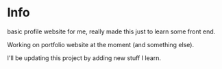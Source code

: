 # Info
 basic profile website for me, really made this just to learn some front end.
 
 Working on portfolio website at the moment (and something else).
 
I'll be updating this project by adding new stuff I learn.
